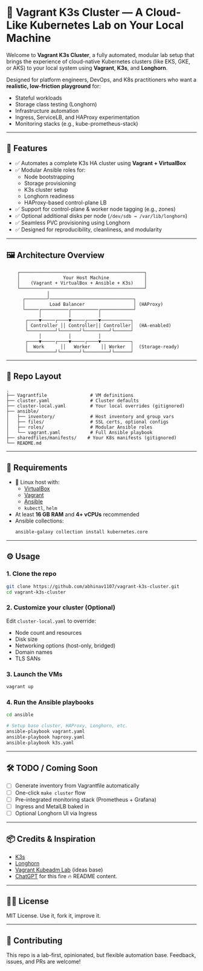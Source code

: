 # 🧪 Vagrant K3s Cluster — A Cloud-Like Kubernetes Lab on Your Local Machine

Welcome to **Vagrant K3s Cluster**, a fully automated, modular lab setup that brings the experience of cloud-native Kubernetes clusters (like EKS, GKE, or AKS) to your local system using **Vagrant**, **K3s**, and **Longhorn**.

Designed for platform engineers, DevOps, and K8s practitioners who want a **realistic, low-friction playground** for:
- Stateful workloads
- Storage class testing (Longhorn)
- Infrastructure automation
- Ingress, ServiceLB, and HAProxy experimentation
- Monitoring stacks (e.g., kube-prometheus-stack)

---

## 🚀 Features

- ✅ Automates a complete K3s HA cluster using **Vagrant + VirtualBox**
- ✅ Modular Ansible roles for:
  - Node bootstrapping
  - Storage provisioning
  - K3s cluster setup
  - Longhorn readiness
  - HAProxy-based control-plane LB
- ✅ Support for control-plane & worker node tagging (e.g., zones)
- ✅ Optional additional disks per node (`/dev/sdb → /var/lib/longhorn`)
- ✅ Seamless PVC provisioning using Longhorn
- ✅ Designed for reproducibility, cleanliness, and modularity

---

## 🖼️ Architecture Overview

```
    ┌──────────────────────────────────────────────┐
    │                Your Host Machine             │
    │    (Vagrant + VirtualBox + Ansible + K3s)    │
    └──────────────────────────────────────────────┘
               │
      ┌────────┘───────────────────────────────┐
      │         Load Balancer                  │ (HAProxy)
      └─────┌──────────┌──────────┌────────────┘
            │          │          │
       ┌────▼─────┌────▼─────┌────▼───────────┐
       │ Controller ││ Controller││ Controller│  (HA-enabled)
       └──────────┘└───────┘└─────────┘└──────┘
            │          │          │
       ┌────▼─────┌────▼─────┌────▼───────────┐
       │  Work      ││   Worker    ││ Worker  │  (Storage-ready)
       └──────────┘└───────┘└─────────┘└──────┘
```

---

## 📁 Repo Layout

```plaintext
.
├── Vagrantfile                # VM definitions
├── cluster.yaml               # Cluster defaults
├── cluster-local.yaml         # Your local overrides (gitignored)
├── ansible/
│   ├── inventory/             # Host inventory and group vars
│   ├── files/                 # SSL certs, optional configs
│   ├── roles/                 # Modular Ansible roles
│   └── vagrant.yaml           # Full Ansible playbook
├── sharedfiles/manifests/    # Your K8s manifests (gitignored)
└── README.md
```

---

## 🧰 Requirements

- 🐧 Linux host with:
  - [VirtualBox](https://www.virtualbox.org/)
  - [Vagrant](https://www.vagrantup.com/)
  - [Ansible](https://www.ansible.com/)
  - `kubectl`, `helm`
- At least **16 GB RAM** and **4+ vCPUs** recommended
- Ansible collections:
  ```bash
  ansible-galaxy collection install kubernetes.core
  ```

---

## ⚙️ Usage

### 1. Clone the repo

```bash
git clone https://github.com/abhinav1107/vagrant-k3s-cluster.git
cd vagrant-k3s-cluster
```

### 2. Customize your cluster (Optional)

Edit `cluster-local.yaml` to override:
- Node count and resources
- Disk size
- Networking options (host-only, bridged)
- Domain names
- TLS SANs

### 3. Launch the VMs

```bash
vagrant up
```

### 4. Run the Ansible playbooks

```bash
cd ansible

# Setup base cluster, HAProxy, Longhorn, etc.
ansible-playbook vagrant.yaml
ansible-playbook haproxy.yaml
ansible-playbook k3s.yaml
```

---

## 🛠️ TODO / Coming Soon

- [ ] Generate inventory from Vagrantfile automatically
- [ ] One-click `make cluster` flow
- [ ] Pre-integrated monitoring stack (Prometheus + Grafana)
- [ ] Ingress and MetalLB baked in
- [ ] Optional Longhorn UI via Ingress

---

## 📦 Credits & Inspiration

- [K3s](https://k3s.io/)
- [Longhorn](https://longhorn.io/)
- [Vagrant Kubeadm Lab](https://github.com/techiescamp/vagrant-kubeadm-kubernetes) (ideas base)
- [ChatGPT](https://chatgpt.com) for this fire 🔥 README content.

---

## 🧑‍💻 License

MIT License. Use it, fork it, improve it.

---

## 👋 Contributing

This repo is a lab-first, opinionated, but flexible automation base. Feedback, issues, and PRs are welcome!
